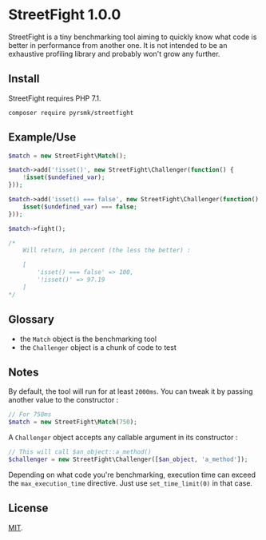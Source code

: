 StreetFight 1.0.0
=================

StreetFight is a tiny benchmarking tool aiming to quickly know what code is better in performance from another one. It is not intended to be an exhaustive profiling library and probably won't grow any further.

Install
-------

StreetFight requires PHP 7.1.

```
composer require pyrsmk/streetfight
```

Example/Use
-----------

```php
$match = new StreetFight\Match();

$match->add('!isset()', new StreetFight\Challenger(function() {
    !isset($undefined_var);
}));

$match->add('isset() === false', new StreetFight\Challenger(function() {
    isset($undefined_var) === false;
}));

$match->fight();

/*
    Will return, in percent (the less the better) :

    [
        'isset() === false' => 100,
        '!isset()' => 97.19
    ]
*/
```

Glossary
--------

- the `Match` object is the benchmarking tool
- the `Challenger` object is a chunk of code to test

Notes
-----

By default, the tool will run for at least `2000ms`. You can tweak it by passing another value to the constructor :

```php
// For 750ms
$match = new StreetFight\Match(750);
```

A `Challenger` object accepts any callable argument in its constructor :

```php
// This will call $an_object::a_method()
$challenger = new StreetFight\Challenger([$an_object, 'a_method']);
```

Depending on what code you're benchmarking, execution time can exceed the `max_execution_time` directive. Just use `set_time_limit(0)` in that case.

License
-------

[MIT](http://dreamysource.mit-license.org).
